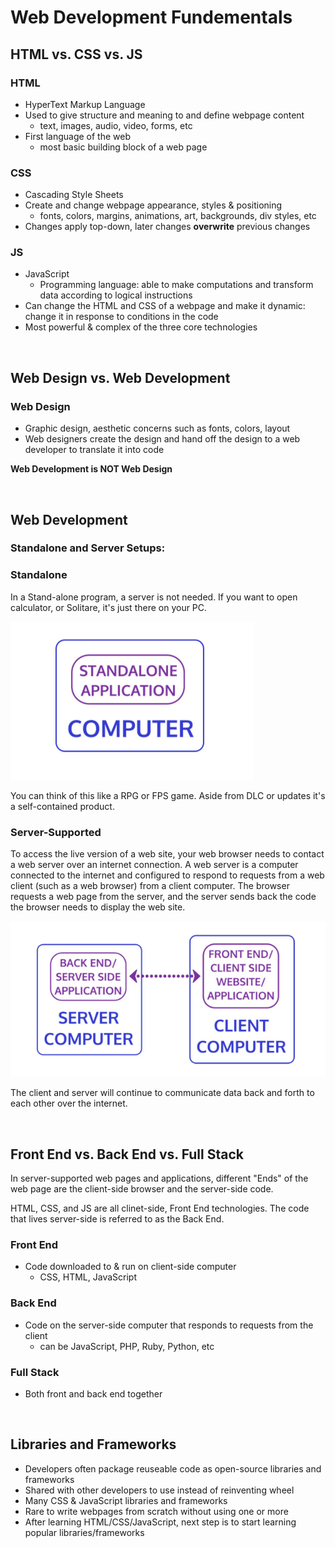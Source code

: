 # Web Development Fundementals
## HTML vs. CSS vs. JS
### HTML
- HyperText Markup Language
- Used to give structure and meaning to and define webpage content 
    - text, images, audio, video, forms, etc
- First language of the web 
    - most basic building block of a web page

### CSS
- Cascading Style Sheets
- Create and change webpage appearance, styles & positioning 
    - fonts, colors, margins, animations, art, backgrounds, div styles, etc
- Changes apply top-down, later changes **overwrite** previous changes

### JS
- JavaScript
    - Programming language: able to make computations and transform data according to logical instructions
- Can change the HTML and CSS of a webpage and make it dynamic: change it in response to conditions in the code
- Most powerful & complex of the three core technologies

<br>

## Web Design vs. Web Development
### Web Design
- Graphic design, aesthetic concerns such as fonts, colors, layout
- Web designers create the design and hand off the design to a web developer to translate it into code

**Web Development is NOT Web Design**

<br>

## Web Development
### Standalone and Server Setups:
### Standalone 
In a Stand-alone program, a server is not needed. If you want to open calculator, or Solitare, it's just there on your PC. 

<img src="../images/standalone_PC.png">

You can think of this like a RPG or FPS game. Aside from DLC or updates it's a self-contained product.

### Server-Supported
To access the live version of a web site, your web browser needs to contact a web server over an internet connection. 
A web server is a computer connected to the internet and configured to respond to requests from a web client (such as a web browser) from a client computer.
The browser requests a web page from the server, and the server sends back the code the browser needs to display the web site.
    
<img src="../images/server-client.png">

The client and server will continue to communicate data back and forth to each other over the internet. 

<br>

## Front End vs. Back End vs. Full Stack
In server-supported web pages and applications, different "Ends" of the web page are the client-side browser and the server-side code. 

HTML, CSS, and JS are all clinet-side, Front End technologies. 
The code that lives server-side is referred to as the Back End. 



### Front End
- Code downloaded to & run on client-side computer 
    - CSS, HTML, JavaScript

### Back End
- Code on the server-side computer that responds to requests from the client 
    - can be JavaScript, PHP, Ruby, Python, etc

### Full Stack 
 - Both front and back end together


<br>

## Libraries and Frameworks
- Developers often package reuseable code as open-source libraries and frameworks
- Shared with other developers to use instead of reinventing wheel 
- Many CSS & JavaScript libraries and frameworks
- Rare to write webpages from scratch without using one or more
- After learning HTML/CSS/JavaScript, next step is to start learning popular libraries/frameworks